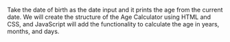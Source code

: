 Take the date of birth as the date input and it prints the age from the current date.
We will create the structure of the Age Calculator using HTML and CSS, and JavaScript will add the functionality to calculate the age in years, months, and days.
